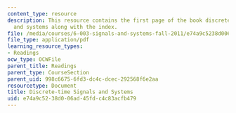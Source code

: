 ```yaml
---
content_type: resource
description: This resource contains the first page of the book discrete-time signals
  and systems along with the index.
file: /media/courses/6-003-signals-and-systems-fall-2011/e74a9c5238d006ad45fdc4c83acfb479_MIT6_003F11_front.pdf
file_type: application/pdf
learning_resource_types:
- Readings
ocw_type: OCWFile
parent_title: Readings
parent_type: CourseSection
parent_uid: 998c6675-6fd3-dc4c-dcec-292568f6e2aa
resourcetype: Document
title: Discrete-time Signals and Systems
uid: e74a9c52-38d0-06ad-45fd-c4c83acfb479
---
```

